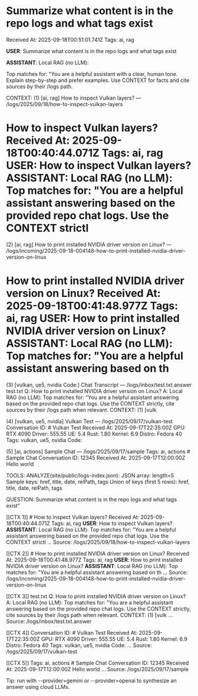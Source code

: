 # Summarize what content is in the repo logs and what tags exist

Received At: 2025-09-18T00:51:01.741Z
Tags: ai, rag

**USER**: Summarize what content is in the repo logs and what tags exist

**ASSISTANT**: Local RAG (no LLM):

Top matches for: "You are a helpful assistant with a clear, human tone. Explain step-by-step and prefer examples. Use CONTEXT for facts and cite sources by their /logs path.

CONTEXT:
(1) [ai, rag] How to inspect Vulkan layers? — /logs/2025/09/18/how-to-inspect-vulkan-layers
# How to inspect Vulkan layers? Received At: 2025-09-18T00:40:44.071Z Tags: ai, rag **USER**: How to inspect Vulkan layers? **ASSISTANT**: Local RAG (no LLM): Top matches for: "You are a helpful assistant answering based on the provided repo chat logs. Use the CONTEXT strictl

(2) [ai, rag] How to print installed NVIDIA driver version on Linux? — /logs/incoming/2025-09-18-004148-how-to-print-installed-nvidia-driver-version-on-linux
# How to print installed NVIDIA driver version on Linux? Received At: 2025-09-18T00:41:48.977Z Tags: ai, rag **USER**: How to print installed NVIDIA driver version on Linux? **ASSISTANT**: Local RAG (no LLM): Top matches for: "You are a helpful assistant answering based on th

(3) [vulkan, ue5, nvidia Code:] Chat Transcript — /logs/inbox/test.txt.answer
test.txt Q: How to print installed NVIDIA driver version on Linux? A: Local RAG (no LLM): Top matches for: "You are a helpful assistant answering based on the provided repo chat logs. Use the CONTEXT strictly, cite sources by their /logs path when relevant. CONTEXT: (1) [vulk

(4) [vulkan, ue5, nvidia] Vulkan Test — /logs/2025/09/17/vulkan-test
Conversation ID: # Vulkan Test Received At: 2025-09-17T22:35:00Z GPU: RTX 4090 Driver: 555.55 UE: 5.4 Rust: 1.80 Kernel: 6.9 Distro: Fedora 40 Tags: vulkan, ue5, nvidia Code:

(5) [ai, actions] Sample Chat — /logs/2025/09/17/sample
Tags: ai, actions # Sample Chat Conversation ID: 12345 Received At: 2025-09-17T12:00:00Z Hello world

TOOLS:
ANALYZE(site/public/logs-index.json):
JSON array: length=5
Sample keys: href, title, date, relPath, tags
Union of keys (first 5 rows): href, title, date, relPath, tags

QUESTION: Summarize what content is in the repo logs and what tags exist"

[[CTX 1]] # How to inspect Vulkan layers? Received At: 2025-09-18T00:40:44.071Z Tags: ai, rag **USER**: How to inspect Vulkan layers? **ASSISTANT**: Local RAG (no LLM): Top matches for: "You are a helpful assistant answering based on the provided repo chat logs. Use the CONTEXT strictl …
Source: /logs/2025/09/18/how-to-inspect-vulkan-layers

[[CTX 2]] # How to print installed NVIDIA driver version on Linux? Received At: 2025-09-18T00:41:48.977Z Tags: ai, rag **USER**: How to print installed NVIDIA driver version on Linux? **ASSISTANT**: Local RAG (no LLM): Top matches for: "You are a helpful assistant answering based on th …
Source: /logs/incoming/2025-09-18-004148-how-to-print-installed-nvidia-driver-version-on-linux

[[CTX 3]] test.txt Q: How to print installed NVIDIA driver version on Linux? A: Local RAG (no LLM): Top matches for: "You are a helpful assistant answering based on the provided repo chat logs. Use the CONTEXT strictly, cite sources by their /logs path when relevant. CONTEXT: (1) [vulk …
Source: /logs/inbox/test.txt.answer

[[CTX 4]] Conversation ID: # Vulkan Test Received At: 2025-09-17T22:35:00Z GPU: RTX 4090 Driver: 555.55 UE: 5.4 Rust: 1.80 Kernel: 6.9 Distro: Fedora 40 Tags: vulkan, ue5, nvidia Code: …
Source: /logs/2025/09/17/vulkan-test

[[CTX 5]] Tags: ai, actions # Sample Chat Conversation ID: 12345 Received At: 2025-09-17T12:00:00Z Hello world …
Source: /logs/2025/09/17/sample

Tip: run with --provider=gemini or --provider=openai to synthesize an answer using cloud LLMs.
